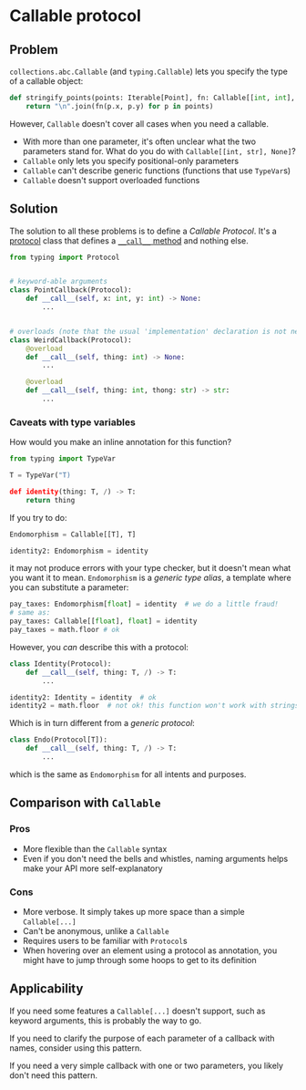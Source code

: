# Callable protocol

## Problem

`collections.abc.Callable` (and `typing.Callable`) lets you specify the type of a callable object:

```py
def stringify_points(points: Iterable[Point], fn: Callable[[int, int], str]) -> str:
    return "\n".join(fn(p.x, p.y) for p in points)
```

However, `Callable` doesn't cover all cases when you need a callable.

- With more than one parameter, it's often unclear what the two parameters stand
  for. What do you do with `Callable[[int, str], None]`?
- `Callable` only lets you specify positional-only parameters
- `Callable` can't describe generic functions (functions that use `TypeVar`s)
- `Callable` doesn't support overloaded functions

## Solution

The solution to all these problems is to define a _Callable Protocol_.
It's a [protocol](https://mypy.readthedocs.io/en/stable/protocols.html) class that defines a
[`__call__` method](https://docs.python.org/3/reference/datamodel.html#object.__call__) and nothing else.

```py
from typing import Protocol


# keyword-able arguments
class PointCallback(Protocol):
    def __call__(self, x: int, y: int) -> None:
        ...


# overloads (note that the usual 'implementation' declaration is not needed)
class WeirdCallback(Protocol):
    @overload
    def __call__(self, thing: int) -> None:
        ...

    @overload
    def __call__(self, thing: int, thong: str) -> str:
        ...
```

### Caveats with type variables

How would you make an inline annotation for this function?
```py
from typing import TypeVar

T = TypeVar("T)

def identity(thing: T, /) -> T:
    return thing
```
If you try to do:
```py
Endomorphism = Callable[[T], T]

identity2: Endomorphism = identity
```
it may not produce errors with your type checker, but it doesn't mean what you want it to mean.
`Endomorphism` is a _generic type alias_, a template where you can substitute a parameter:
```py
pay_taxes: Endomorphism[float] = identity  # we do a little fraud!
# same as:
pay_taxes: Callable[[float], float] = identity
pay_taxes = math.floor # ok
```

However, you _can_ describe this with a protocol:
```py
class Identity(Protocol):
    def __call__(self, thing: T, /) -> T:
        ...

identity2: Identity = identity  # ok
identity2 = math.floor  # not ok! this function won't work with strings or lists
```

Which is in turn different from a _generic protocol_:
```py
class Endo(Protocol[T]):
    def __call__(self, thing: T, /) -> T:
        ...
```
which is the same as `Endomorphism` for all intents and purposes.


## Comparison with `Callable`

### Pros

- More flexible than the `Callable` syntax
- Even if you don't need the bells and whistles, naming arguments helps make your API more self-explanatory

### Cons

- More verbose. It simply takes up more space than a simple `Callable[...]`
- Can't be anonymous, unlike a `Callable`
- Requires users to be familiar with `Protocol`s
- When hovering over an element using a protocol as annotation, you might have to jump through some hoops
  to get to its definition

## Applicability

If you need some features a `Callable[...]` doesn't support, such as keyword arguments, this is probably the way to go.

If you need to clarify the purpose of each parameter of a callback with names, consider using this pattern.

If you need a very simple callback with one or two parameters, you likely don't need this pattern.
